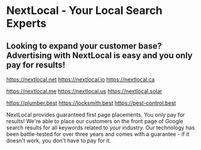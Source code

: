 # NextLocal - Your Local Search Experts
## Looking to expand your customer base? Advertising with NextLocal is easy and you only pay for results!

https://nextlocal.net https://nextlocal.io https://nextlocal.ca

https://nextlocal.me https://nextlocal.us https://nextlocal.solar

https://plumber.best https://locksmith.best https://pest-control.best

NextLocal provides guaranteed first page placements. You only pay for results! We're able to place our customers on the front page of Google search results for all keywords related to your industry. Our technology has been battle-tested for over three years and comes with a guarantee - if it doesn't work, you don't have to pay for it.
